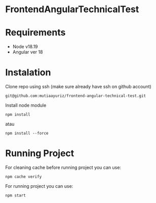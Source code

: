 # FrontendAngularTechnicalTest

Requirements
============
* Node v18.19
* Angular ver 18

Instalation
============

Clone repo using ssh (make sure already have ssh on github account)

    git@github.com:mutiaayuriz/frontend-angular-technical-test.git

Install node module

    npm install

atau 

    npm install --force


Running Project
============

For cleaning cache before running project you can use:

    npm cache verify


For running project you can use:

    npm start

